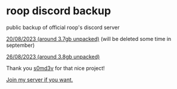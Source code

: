 # roop discord backup
public backup of official roop's discord server

[20/08/2023 (around 3.7gb unpacked)](https://drive.google.com/file/d/1PhOrmQ6pCAdDBpsWAMoH9CppH1fme2xD/view?usp=sharing) (will be deleted some time in september)

[26/08/2023 (around 3.8gb unpacked)](https://drive.google.com/file/d/1zuZgXOCl1NGO8BmnKSTcFIDyDFyoSFic/view?usp=sharing)

Thank you [s0md3v](https://github.com/s0md3v) for that nice project!



[Join my server if you want.](https://discord.gg/hzrJBGPpgN)
